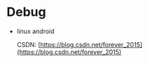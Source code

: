 
# Debug #
	
- linux android

	CSDN: [https://blog.csdn.net/forever_2015](https://blog.csdn.net/forever_2015)